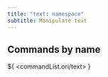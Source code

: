 ```yaml
---
title: "text: namespace"
subtitle: Manipulate text
---
```


## Commands by name

${ <commandList.ori/text> }

